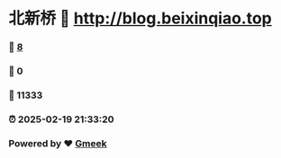 # 北新桥 :link: http://blog.beixinqiao.top 
### :page_facing_up: [8](http://blog.beixinqiao.top/tag.html) 
### :speech_balloon: 0 
### :hibiscus: 11333 
### :alarm_clock: 2025-02-19 21:33:20 
### Powered by :heart: [Gmeek](https://github.com/Meekdai/Gmeek)
